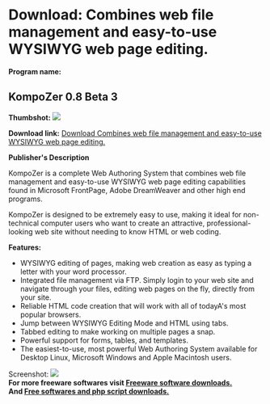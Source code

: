 # Download: Combines web file management and easy-to-use WYSIWYG web page editing.

**Program name:**

## KompoZer 0.8 Beta 3

  
**Thumbshot:** ![](http://www.freewarefiles.com/screenshot/kompozer_md.jpg)   
  
**Download link:** [Download Combines web file management and easy-to-use WYSIWYG web page editing.](http://freesoftwares.boysofts.com/KompoZer_program_52394.html)  
  


**Publisher's Description**  
  


KompoZer is a complete Web Authoring System that combines web file management and easy-to-use WYSIWYG web page editing capabilities found in Microsoft FrontPage, Adobe DreamWeaver and other high end programs. 

KompoZer is designed to be extremely easy to use, making it ideal for non-technical computer users who want to create an attractive, professional-looking web site without needing to know HTML or web coding. 

**Features:**

  * WYSIWYG editing of pages, making web creation as easy as typing a letter with your word processor. 
  * Integrated file management via FTP. Simply login to your web site and navigate through your files, editing web pages on the fly, directly from your site. 
  * Reliable HTML code creation that will work with all of todayA's most popular browsers. 
  * Jump between WYSIWYG Editing Mode and HTML using tabs. 
  * Tabbed editing to make working on multiple pages a snap. 
  * Powerful support for forms, tables, and templates. 
  * The easiest-to-use, most powerful Web Authoring System available for Desktop Linux, Microsoft Windows and Apple Macintosh users. 

  
  
Screenshot: ![](http://www.freewarefiles.com/screenshot/kompozer.jpg)   
**For more freeware softwares visit [Freeware software downloads.](http://freesoftwares.boysofts.com/)**   
**And [Free softwares and php script downloads.](http://www.boysofts.com/)**
